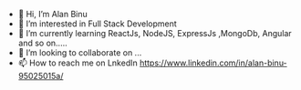 - 👋 Hi, I’m Alan Binu
- 👀 I’m interested in Full Stack Development
- 🌱 I’m currently learning ReactJs, NodeJS, ExpressJs ,MongoDb, Angular and so on.....
- 💞️ I’m looking to collaborate on ...
- 📫 How to reach me on LnkedIn  https://www.linkedin.com/in/alan-binu-95025015a/

<!---
AlanBinu007/AlanBinu007 is a ✨ special ✨ repository because its `README.md` (this file) appears on your GitHub profile.
You can click the Preview link to take a look at your changes.
--->
